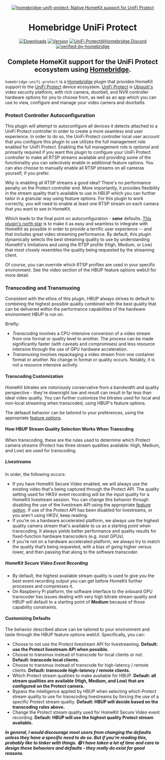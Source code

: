 <SPAN ALIGN="CENTER" STYLE="text-align:center">
<DIV ALIGN="CENTER" STYLE="text-align:center">

[![homebridge-unifi-protect: Native HomeKit support for UniFi Protect](https://raw.githubusercontent.com/hjdhjd/homebridge-unifi-protect/main/images/homebridge-unifi-protect.svg)](https://github.com/hjdhjd/homebridge-unifi-protect)

# Homebridge UniFi Protect

[![Downloads](https://img.shields.io/npm/dt/homebridge-unifi-protect?color=%230559C9&logo=icloud&logoColor=%23FFFFFF&style=for-the-badge)](https://www.npmjs.com/package/homebridge-unifi-protect)
[![Version](https://img.shields.io/npm/v/homebridge-unifi-protect?color=%230559C9&label=Homebridge%20UniFi%20Protect&logo=ubiquiti&logoColor=%23FFFFFF&style=for-the-badge)](https://www.npmjs.com/package/homebridge-unifi-protect)
[![UniFi Protect@Homebridge Discord](https://img.shields.io/discord/432663330281226270?color=0559C9&label=Discord&logo=discord&logoColor=%23FFFFFF&style=for-the-badge)](https://discord.gg/QXqfHEW)
[![verified-by-homebridge](https://img.shields.io/badge/homebridge-verified-blueviolet?color=%23491F59&style=for-the-badge&logoColor=%23FFFFFF&logo=homebridge)](https://github.com/homebridge/homebridge/wiki/Verified-Plugins)

## Complete HomeKit support for the UniFi Protect ecosystem using [Homebridge](https://homebridge.io).
</DIV>
</SPAN>

`homebridge-unifi-protect` is a [Homebridge](https://homebridge.io) plugin that provides HomeKit support to the [UniFi Protect](https://ui.com/camera-security) device ecosystem. [UniFi Protect](https://ui.com/camera-security) is [Ubiquiti's](https://www.ui.com) video security platform, with rich camera, doorbell, and NVR controller hardware options for you to choose from, as well as an app which you can use to view, configure and manage your video camera and doorbells.

### Protect Controller Autoconfiguration

This plugin will attempt to autoconfigure all devices it detects attached to a UniFi Protect controller in order to create a more seamless end user experience. In order to do so, the UniFi Protect controller local user account that you configure this plugin to use utilizes the full management role enabled for UniFi Protect. Enabling the full management role is *optional* and primarily required if you want this plugin to configure your UniFi Protect controller to make all RTSP streams available and providing some of the functionality you can selectively enable in additional feature options. You can also choose to manually enable all RTSP streams on all cameras yourself, if you prefer.

Why is enabling all RTSP streams a good idea? There's no performance penalty on the Protect controller end. More importantly, it provides flexibility in the stream quality that's available to use in HBUP which you can further tailor in a granular way using feature options. For this plugin to work correctly, you will need to enable at least one RTSP stream on each camera that you want to see in HomeKit.

Which leads to the final point on autoconfiguration - ***sane*** defaults. [This plugin's north star](https://github.com/hjdhjd/homebridge-unifi-protect#readme) is to make it as easy and seamless to integrate with HomeKit as possible in order to provide a terrific user experience -- and that includes great video streaming performance. By default, this plugin dynamically selects the best streaming quality to use by understanding HomeKit's limitations and using the RTSP profile (High, Medium, or Low) that most closely resembles the quality being requested by the streaming client.

Of course, you can override which RTSP profiles are used in your specific environment. See the video section of the HBUP feature options webUI for more detail.

### Transcoding and Transmuxing

Consistent with the ethos of this plugin, HBUP always strives to default to combining the highest possible quality combined with the best quality that can be delivered within the performance capabilities of the hardware environment HBUP is run on.

Briefly:

* *Transcoding* involves a CPU-intensive conversion of a video stream from one format or quality level to another. The process can be made significantly faster (with caveats and compromises) and less resource intensive through the use of GPU hardware acceleration.
* *Transmuxing* involves repackaging a video stream from one container format or another. No change in format or quality occurs. Notably, it is not a resource intensive activity.

#### Transcoding Customization

HomeKit bitrates are notoriously conservative from a bandwidth and quality perspective - they're downright low and result can result in far less than ideal video quality. You can further customize the bitrates used for local and non-local streaming when transcoded, using HBUP's feature options.

The defaault behavior can be tailored to your preferences, using the appropriate [feature options](https://github.com/hjdhjd/homebridge-unifi-protect/blob/main/docs/FeatureOptions.md#video).

#### How HBUP Stream Quality Selection Works When Transcding
When transcoding, these are the rules used to determine which Protect camera streams (Protect has three stream qualities available: High, Medium, and Low) are used for transcoding.

##### Livestreams

In order, the following occurs:

* If you have HomeKit Secure Video enabled, we will always use the existing video that's being captured through the Protect API. The quality setting used for HKSV event recording will be the input quality for a HomeKit livestream session. You can change this behavior through disabling the use of the livestream API using the appropriate [feature option](https://github.com/hjdhjd/homebridge-unifi-protect/blob/main/docs/FeatureOptions.md#video). If use of the Protect API has been disabled for livestreams, or you aren't using HKSV, keep reading.
* If you’re on a hardware accelerated platform, we always use the highest quality camera stream that's available to us as a starting point when transcoding. It always yields better performance and quality results for fixed-function hardware transcoders (e.g. most GPUs).
* If you’re not on a hardware accelerated platform, we always try to match the quality that’s being requested, with a bias of going higher versus lower, and then passing that along to the software transcoder.

##### HomeKit Secure Video Event Recording

* By default, the highest available stream quality is used to give you the best event recording output you can get before HomeKit further processes and compresses it.
* On Raspberry Pi platform, the software interface to the onboard GPU transcoder has issues dealing with very high bitrate stream quality and HBUP will default to a starting point of **Medium** because of those capability constraints.

#### Customizing Defaults
The behavior described above can be tailored to your environment and taste through the HBUP feature options webUI. Specifically, you can:

* Choose to not use the Protect livestream API for livestreaming. **Default: use the Protect livestream API when possible.**
* Choose to transmux instead of transcode for local clients or not. **Default: transcode local clients.**
* Choose to transmux instead of transcode for high-latency / remote clients. **Default: transcode high-latency / remote clients.**
* Which Protect stream qualities to make available for HBUP. **Default: all stream qualities are available (High, Medium, and Low) that are configured on the Protect camera.**
* Bypass the intelligence applied by HBUP when selecting which Protect stream quality to use for transcoding livestreams by forcing the use of a specific Protect stream quality. **Default: HBUP will decide based on the transcoding rules above.**
* Change the Protect stream quality used for HomeKit Secure Video event recording. **Default: HBUP will use the highest quality Protect stream available.**

***In general, I would discourage most users from changing the defaults unless they have a specific need to do so. But if you're reading this, probably like to tinker with things. 😄 I have taken a lot of time and care to design these behaviors and defaults - they really do exist for good reasons.***
